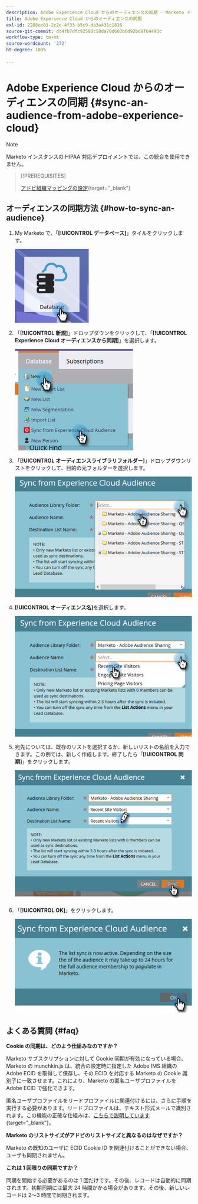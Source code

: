 ```yaml
---
description: Adobe Experience Cloud からのオーディエンスの同期 - Marketo ドキュメント - 製品ドキュメント
title: Adobe Experience Cloud からのオーディエンスの同期
exl-id: 2288ee01-2c2e-4f33-b5c9-da3a431c1816
source-git-commit: dd4fb7dfc92580c58da70d603b6d92bd8f64493c
workflow-type: tm+mt
source-wordcount: '272'
ht-degree: 100%

---
```


# Adobe Experience Cloud からのオーディエンスの同期 {#sync-an-audience-from-adobe-experience-cloud}

>[!NOTE]
>
>Marketo インスタンスの HIPAA 対応デプロイメントでは、この統合を使用できません。

>[!PREREQUISITES]
>
>[アドビ組織マッピングの設定](/help/marketo/product-docs/adobe-experience-cloud-integrations/set-up-adobe-organization-mapping.md){target="_blank"}

## オーディエンスの同期方法 {#how-to-sync-an-audience}

1. My Marketo で、「**[!UICONTROL データベース]**」タイルをクリックします。

   ![](assets/sync-an-audience-from-adobe-experience-cloud-1.png)

1. 「**[!UICONTROL 新規]**」ドロップダウンをクリックして、「**[!UICONTROL Experience Cloud オーディエンスから同期]**」を選択します。

   ![](assets/sync-an-audience-from-adobe-experience-cloud-2.png)

1. 「**[!UICONTROL オーディエンスライブラリフォルダー]**」ドロップダウンリストをクリックして、目的の元フォルダーを選択します。

   ![](assets/sync-an-audience-from-adobe-experience-cloud-3.png)

1. **[!UICONTROL オーディエンス名]**&#x200B;を選択します。

   ![](assets/sync-an-audience-from-adobe-experience-cloud-4.png)

1. 宛先については、既存のリストを選択するか、新しいリストの名前を入力できます。この例では、新しく作成します。終了したら「**[!UICONTROL 同期]**」をクリックします。

   ![](assets/sync-an-audience-from-adobe-experience-cloud-5.png)

1. 「**[!UICONTROL OK]**」をクリックします。

   ![](assets/sync-an-audience-from-adobe-experience-cloud-6.png)

## よくある質問 {#faq}

**Cookie の同期は、どのよう仕組みなのですか？**

Marketo サブスクリプションに対して Cookie 同期が有効になっている場合、Marketo の munchkin.js は、統合の設定時に指定した Adobe IMS 組織の Adobe ECID を取得して保存し、その ECID を対応する Marketo の Cookie 識別子に一致させます。これにより、Marketo の匿名ユーザプロファイルを Adobe ECID で強化できます。

匿名ユーザプロファイルをリードプロファイルに関連付けるには、さらに手順を実行する必要があります。リードプロファイルは、テキスト形式メールで識別されます。この機能の正確な仕組みは、[こちらで説明しています](/help/marketo/product-docs/reporting/basic-reporting/report-activity/tracking-anonymous-activity-and-people.md){target="_blank"}。

**Marketo のリストサイズがアドビのリストサイズと異なるのはなぜですか？**

Marketo の既知のユーザに ECID Cookie ID を関連付けることができない場合、ユーザも同期されません。

**これは 1 回限りの同期ですか？**

同期を開始する必要があるのは 1 回だけです。その後、レコードは自動的に同期されます。初期同期には最大 24 時間かかる場合があります。その後、新しいレコードは 2～3 時間で同期されます。
